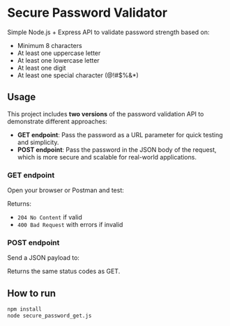 # Secure Password Validator

Simple Node.js + Express API to validate password strength based on:

- Minimum 8 characters
- At least one uppercase letter
- At least one lowercase letter
- At least one digit
- At least one special character (@!#$%&*)

## Usage

This project includes **two versions** of the password validation API to demonstrate different approaches:

- **GET endpoint**: Pass the password as a URL parameter for quick testing and simplicity.
- **POST endpoint**: Pass the password in the JSON body of the request, which is more secure and scalable for real-world applications.

### GET endpoint

Open your browser or Postman and test:


Returns:

- `204 No Content` if valid  
- `400 Bad Request` with errors if invalid

### POST endpoint

Send a JSON payload to:


Returns the same status codes as GET.

## How to run

```bash
npm install
node secure_password_get.js

